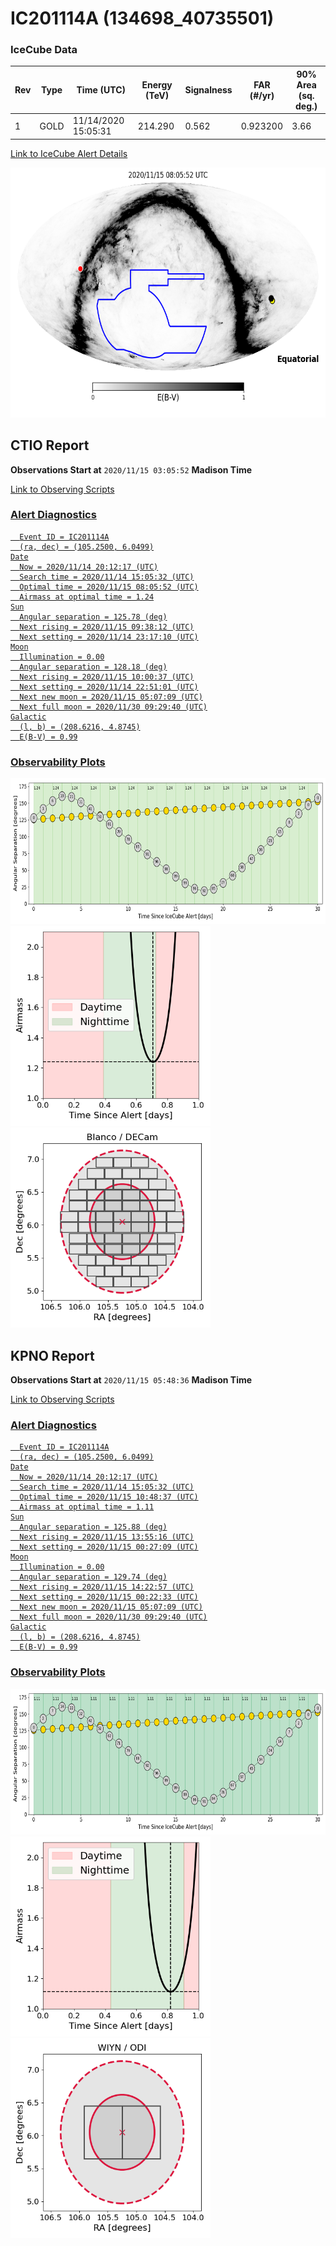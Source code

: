 # IC201114A (134698_40735501)

### IceCube Data

| Rev | Type | Time (UTC) | Energy (TeV) | Signalness | FAR (#/yr) | 90% Area (sq. deg.) |
| --- | --- | --- | --- | --- | --- | --- |
| 1 | GOLD | 11/14/2020  15:05:31 | 214.290 | 0.562 | 0.923200 | 3.66 |

<a href="https://gcn.gsfc.nasa.gov/gcn/notices_amon_g_b/134698_40735501.amon" target="_blank">Link to IceCube Alert Details</a>

<a href="https://rmorgan10.github.io/AlertMonitoring/IC201114A_1/CTIO_skymap.png" target="_blank">
  <img src="CTIO_skymap.png" alt="CTIO Skymap" style="width:700px;height:400px;">
</a>


## CTIO Report

**Observations Start at**  `2020/11/15 03:05:52`  **Madison Time**

<a href="https://github.com/rmorgan10/AlertMonitoring/blob/main/IC201114A_1/IC201114_20201115_4.json" target="_blank">Link to Observing Scripts

### Alert Diagnostics

```Event
  Event ID = IC201114A
  (ra, dec) = (105.2500, 6.0499)
Date
  Now = 2020/11/14 20:12:17 (UTC)
  Search time = 2020/11/14 15:05:32 (UTC)
  Optimal time = 2020/11/15 08:05:52 (UTC)
  Airmass at optimal time = 1.24
Sun
  Angular separation = 125.78 (deg)
  Next rising = 2020/11/15 09:38:12 (UTC)
  Next setting = 2020/11/14 23:17:10 (UTC)
Moon
  Illumination = 0.00
  Angular separation = 128.18 (deg)
  Next rising = 2020/11/15 10:00:37 (UTC)
  Next setting = 2020/11/14 22:51:01 (UTC)
  Next new moon = 2020/11/15 05:07:09 (UTC)
  Next full moon = 2020/11/30 09:29:40 (UTC)
Galactic
  (l, b) = (208.6216, 4.8745)
  E(B-V) = 0.99
```
### Observability Plots

<a href="https://rmorgan10.github.io/AlertMonitoring/IC201114A_1/CTIO_forecast.png" target="_blank">
  <img src="CTIO_forecast.png" alt="CTIO Forecast" style="width:700px;height:233px;">
</a>

<a href="https://rmorgan10.github.io/AlertMonitoring/IC201114A_1/CTIO_airmass.png" target="_blank">
  <img src="CTIO_airmass.png" alt="CTIO Airmass" style="width:320px;height:320px;">
</a>
<a href="https://rmorgan10.github.io/AlertMonitoring/IC201114A_1/CTIO_fov.png" target="_blank">
  <img src="CTIO_fov.png" alt="CTIO FoV" style="width:320px;height:320px;">
</a>


## KPNO Report

**Observations Start at**  `2020/11/15 05:48:36`  **Madison Time**

<a href="https://github.com/rmorgan10/AlertMonitoring/blob/main/IC201114A_1/KPNO.json" target="_blank">Link to Observing Scripts

### Alert Diagnostics

```Event
  Event ID = IC201114A
  (ra, dec) = (105.2500, 6.0499)
Date
  Now = 2020/11/14 20:12:17 (UTC)
  Search time = 2020/11/14 15:05:32 (UTC)
  Optimal time = 2020/11/15 10:48:37 (UTC)
  Airmass at optimal time = 1.11
Sun
  Angular separation = 125.88 (deg)
  Next rising = 2020/11/15 13:55:16 (UTC)
  Next setting = 2020/11/15 00:27:09 (UTC)
Moon
  Illumination = 0.00
  Angular separation = 129.74 (deg)
  Next rising = 2020/11/15 14:22:57 (UTC)
  Next setting = 2020/11/15 00:22:33 (UTC)
  Next new moon = 2020/11/15 05:07:09 (UTC)
  Next full moon = 2020/11/30 09:29:40 (UTC)
Galactic
  (l, b) = (208.6216, 4.8745)
  E(B-V) = 0.99
```
### Observability Plots

<a href="https://rmorgan10.github.io/AlertMonitoring/IC201114A_1/KPNO_forecast.png" target="_blank">
  <img src="KPNO_forecast.png" alt="KPNO Forecast" style="width:700px;height:233px;">
</a>

<a href="https://rmorgan10.github.io/AlertMonitoring/IC201114A_1/KPNO_airmass.png" target="_blank">
  <img src="KPNO_airmass.png" alt="KPNO Airmass" style="width:320px;height:320px;">
</a>
<a href="https://rmorgan10.github.io/AlertMonitoring/IC201114A_1/KPNO_fov.png" target="_blank">
  <img src="KPNO_fov.png" alt="KPNO FoV" style="width:320px;height:320px;">
</a>

